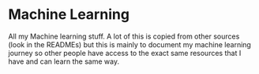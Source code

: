 # Machine Learning
All my Machine learning stuff.
A lot of this is copied from other sources (look in the READMEs) but this is mainly to document my machine learning journey so other people have access to the exact same resources that I have and can learn the same way.

